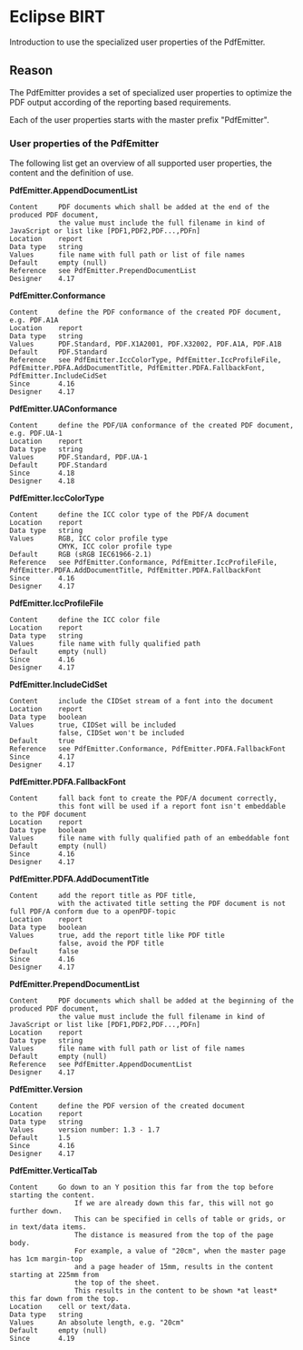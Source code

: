 # Eclipse BIRT 
Introduction to use the specialized user properties of the PdfEmitter.

## Reason
The PdfEmitter provides a set of specialized user properties to optimize the PDF output according of the reporting based requirements.

Each of the user properties starts with the master prefix "PdfEmitter".


### User properties of the PdfEmitter

The following list get an overview of all supported user properties, the content and the definition of use.

**PdfEmitter.AppendDocumentList**

	Content    	PDF documents which shall be added at the end of the produced PDF document,
              	the value must include the full filename in kind of JavaScript or list like [PDF1,PDF2,PDF...,PDFn]
	Location   	report
	Data type  	string
	Values     	file name with full path or list of file names
	Default    	empty (null)
	Reference  	see PdfEmitter.PrependDocumentList
	Designer  	4.17

**PdfEmitter.Conformance**

	Content    	define the PDF conformance of the created PDF document, e.g. PDF.A1A
	Location   	report
	Data type  	string
	Values     	PDF.Standard, PDF.X1A2001, PDF.X32002, PDF.A1A, PDF.A1B
	Default    	PDF.Standard
	Reference  	see PdfEmitter.IccColorType, PdfEmitter.IccProfileFile, PdfEmitter.PDFA.AddDocumentTitle, PdfEmitter.PDFA.FallbackFont, PdfEmitter.IncludeCidSet
	Since      	4.16
	Designer  	4.17


**PdfEmitter.UAConformance**

	Content    	define the PDF/UA conformance of the created PDF document, e.g. PDF.UA-1
	Location   	report
	Data type  	string
	Values     	PDF.Standard, PDF.UA-1
	Default    	PDF.Standard
	Since      	4.18
	Designer  	4.18

**PdfEmitter.IccColorType**

	Content    	define the ICC color type of the PDF/A document
	Location   	report
	Data type  	string
	Values     	RGB, ICC color profile type
             	CMYK, ICC color profile type
	Default    	RGB (sRGB IEC61966-2.1)
	Reference  	see PdfEmitter.Conformance, PdfEmitter.IccProfileFile, PdfEmitter.PDFA.AddDocumentTitle, PdfEmitter.PDFA.FallbackFont
	Since      	4.16
	Designer  	4.17

**PdfEmitter.IccProfileFile**

	Content    	define the ICC color file
	Location   	report
	Data type  	string
	Values     	file name with fully qualified path
	Default    	empty (null)
	Since      	4.16
	Designer  	4.17

**PdfEmitter.IncludeCidSet**

	Content    	include the CIDSet stream of a font into the document
	Location   	report
	Data type  	boolean
	Values     	true, CIDSet will be included
	           	false, CIDSet won't be included
	Default    	true
	Reference  	see PdfEmitter.Conformance, PdfEmitter.PDFA.FallbackFont
	Since      	4.17
	Designer  	4.17

**PdfEmitter.PDFA.FallbackFont**

	Content    	fall back font to create the PDF/A document correctly,
             	this font will be used if a report font isn't embeddable to the PDF document
	Location   	report
	Data type  	boolean
	Values     	file name with fully qualified path of an embeddable font
	Default    	empty (null)
	Since      	4.16
	Designer  	4.17

**PdfEmitter.PDFA.AddDocumentTitle**

	Content    	add the report title as PDF title,
             	with the activated title setting the PDF document is not full PDF/A conform due to a openPDF-topic
	Location   	report
	Data type  	boolean
	Values     	true, add the report title like PDF title
	          	false, avoid the PDF title
	Default    	false
	Since      	4.16
	Designer  	4.17

**PdfEmitter.PrependDocumentList**

	Content    	PDF documents which shall be added at the beginning of the produced PDF document,
              	the value must include the full filename in kind of JavaScript or list like [PDF1,PDF2,PDF...,PDFn]
	Location   	report
	Data type  	string
	Values     	file name with full path or list of file names
	Default    	empty (null)
	Reference  	see PdfEmitter.AppendDocumentList
	Designer  	4.17

**PdfEmitter.Version**

	Content    	define the PDF version of the created document
	Location   	report
	Data type  	string
	Values     	version number: 1.3 - 1.7
	Default    	1.5
	Since      	4.16
	Designer  	4.17

**PdfEmitter.VerticalTab**

	Content    	Go down to an Y position this far from the top before starting the content.
					If we are already down this far, this will not go further down.
					This can be specified in cells of table or grids, or in text/data items.
					The distance is measured from the top of the page body.
					For example, a value of "20cm", when the master page has 1cm margin-top
					and a page header of 15mm, results in the content starting at 225mm from
					the top of the sheet.
					This results in the content to be shown *at least* this far down from the top.
	Location   	cell or text/data.
	Data type  	string
	Values     	An absolute length, e.g. "20cm"
	Default    	empty (null)
	Since      	4.19

